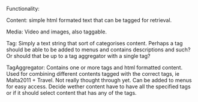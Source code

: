 Functionality:

Content:
simple html formated text that can be tagged for retrieval.

Media:
Video and images, also taggable.

Tag:
Simply a text string that sort of categorises content.
Perhaps a tag should be able to be added to menus and contains descriptions and such? Or should that be up to a tag aggregator with a single tag?

TagAggregator:
Contains one or more tags and html formatted content. Used for combining different contents tagged with the correct tags, ie Malta2011 + Travel.
Not really thought through yet. Can be added to menus for easy access.
Decide wether content have to have all the specified tags or if it should select content that has any of the tags.